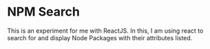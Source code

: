 # NPM Search

This is an experiment for me with ReactJS.  In this, I am using react to search for and display Node Packages with their attributes listed.
